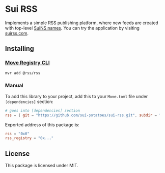 # Sui RSS

Implements a simple RSS publishing platform, where new feeds are created with
top-level [SuiNS names](https://suins.io/). You can try the application by
visiting [suirss.com](https://suirss.com).

## Installing

### [Move Registry CLI](https://docs.suins.io/move-registry)

```bash
mvr add @rss/rss
```

### Manual

To add this library to your project, add this to your `Move.toml` file under
`[dependencies]` section:

```toml
# goes into [dependencies] section
rss = { git = "https://github.com/sui-potatoes/sui-rss.git", subdir = "packages/rss", rev = "rss@v1" }
```

Exported address of this package is:

```toml
rss = "0x0"
rss_registry = "0x..."
```

## License

This package is licensed under MIT.
